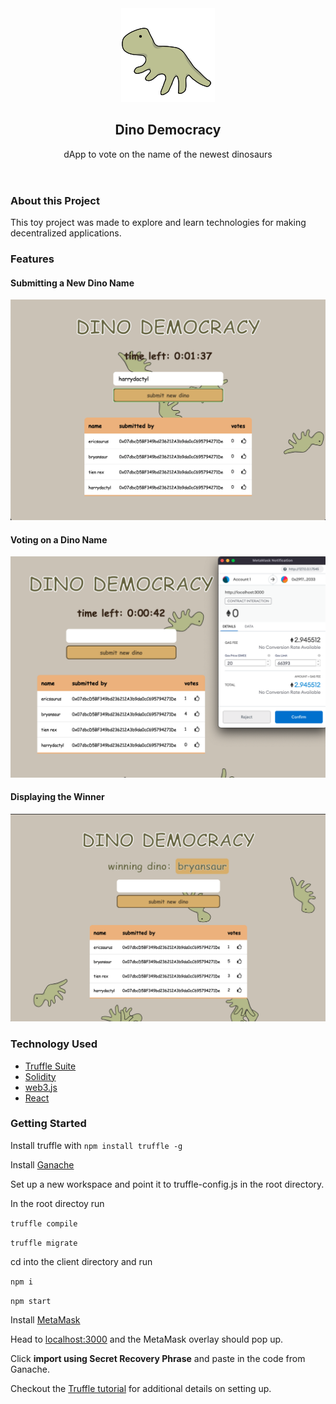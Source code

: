 <header>
  <div align="center">
    <img src="client/src/images/dino.png">
  </div>
  <h2 align="center">Dino Democracy</h3>
  <p align="center">
    dApp to vote on the name of the newest dinosaurs
  </p>
</header>

### About this Project
This toy project was made to explore and learn technologies for making decentralized applications. 

### Features
#### Submitting a New Dino Name
![submitting a new dino name](./README_assets/new_dino.png)
#### Voting on a Dino Name
![vote on a dinosaur name](./README_assets/vote_dino.png)

#### Displaying the Winner
![show winning dino](./README_assets/winner.png)
### Technology Used
* [Truffle Suite]("https://www.trufflesuite.com/")
* [Solidity](https://docs.soliditylang.org/en/v0.8.6/)
* [web3.js](https://web3js.readthedocs.io/en/v1.3.4/)
* [React](https://www.trufflesuite.com/boxes/react)

### Getting Started

Install truffle with `npm install truffle -g`

Install [Ganache](https://www.trufflesuite.com/ganache)

Set up a new workspace and point it to truffle-config.js in the root directory. 

In the root directoy run 

`truffle compile`

`truffle migrate`

cd into the client directory and run

`npm i`

`npm start`

Install [MetaMask](https://chrome.google.com/webstore/detail/metamask/nkbihfbeogaeaoehlefnkodbefgpgknn)

Head to [localhost:3000](http://localhost:3000/) and the MetaMask overlay should pop up. 

Click **import using Secret Recovery Phrase** and paste in the code from Ganache. 

Checkout the [Truffle tutorial](https://www.trufflesuite.com/tutorial) for additional details on setting up.

